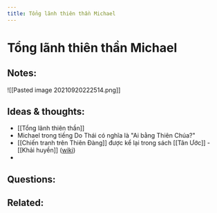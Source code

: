 ```yaml
---
title: Tổng lãnh thiên thần Michael
---
```

# Tổng lãnh thiên thần Michael

## Notes:
![[Pasted image 20210920222514.png]]

## Ideas & thoughts:
- [[Tổng lãnh thiên thần]]
- Michael trong tiếng Do Thái có nghĩa là "Ai bằng Thiên Chúa?"
- [[Chiến tranh trên Thiên Đàng]] được kể lại trong sách [[Tân Ước]] - [[Khải huyền]] ([wiki](https://vi.wikipedia.org/wiki/T%E1%BB%95ng_l%C3%A3nh_thi%C3%AAn_th%E1%BA%A7n_Micae))
- 
## Questions:

## Related:
